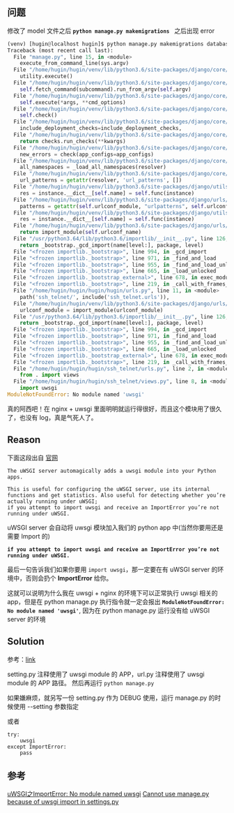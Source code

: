 ## 问题

修改了 model 文件之后 **`python manage.py makemigrations `** 之后出现 error


```py
(venv) [hugin@localhost hugin]$ python manage.py makemigrations database
Traceback (most recent call last):
  File "manage.py", line 15, in <module>
    execute_from_command_line(sys.argv)
  File "/home/hugin/hugin/venv/lib/python3.6/site-packages/django/core/management/__init__.py", line 381, in execute_from_command_line
    utility.execute()
  File "/home/hugin/hugin/venv/lib/python3.6/site-packages/django/core/management/__init__.py", line 375, in execute
    self.fetch_command(subcommand).run_from_argv(self.argv)
  File "/home/hugin/hugin/venv/lib/python3.6/site-packages/django/core/management/base.py", line 316, in run_from_argv
    self.execute(*args, **cmd_options)
  File "/home/hugin/hugin/venv/lib/python3.6/site-packages/django/core/management/base.py", line 350, in execute
    self.check()
  File "/home/hugin/hugin/venv/lib/python3.6/site-packages/django/core/management/base.py", line 379, in check
    include_deployment_checks=include_deployment_checks,
  File "/home/hugin/hugin/venv/lib/python3.6/site-packages/django/core/management/base.py", line 366, in _run_checks
    return checks.run_checks(**kwargs)
  File "/home/hugin/hugin/venv/lib/python3.6/site-packages/django/core/checks/registry.py", line 71, in run_checks
    new_errors = check(app_configs=app_configs)
  File "/home/hugin/hugin/venv/lib/python3.6/site-packages/django/core/checks/urls.py", line 40, in check_url_namespaces_unique
    all_namespaces = _load_all_namespaces(resolver)
  File "/home/hugin/hugin/venv/lib/python3.6/site-packages/django/core/checks/urls.py", line 57, in _load_all_namespaces
    url_patterns = getattr(resolver, 'url_patterns', [])
  File "/home/hugin/hugin/venv/lib/python3.6/site-packages/django/utils/functional.py", line 37, in __get__
    res = instance.__dict__[self.name] = self.func(instance)
  File "/home/hugin/hugin/venv/lib/python3.6/site-packages/django/urls/resolvers.py", line 533, in url_patterns
    patterns = getattr(self.urlconf_module, "urlpatterns", self.urlconf_module)
  File "/home/hugin/hugin/venv/lib/python3.6/site-packages/django/utils/functional.py", line 37, in __get__
    res = instance.__dict__[self.name] = self.func(instance)
  File "/home/hugin/hugin/venv/lib/python3.6/site-packages/django/urls/resolvers.py", line 526, in urlconf_module
    return import_module(self.urlconf_name)
  File "/usr/python3.64/lib/python3.6/importlib/__init__.py", line 126, in import_module
    return _bootstrap._gcd_import(name[level:], package, level)
  File "<frozen importlib._bootstrap>", line 994, in _gcd_import
  File "<frozen importlib._bootstrap>", line 971, in _find_and_load
  File "<frozen importlib._bootstrap>", line 955, in _find_and_load_unlocked
  File "<frozen importlib._bootstrap>", line 665, in _load_unlocked
  File "<frozen importlib._bootstrap_external>", line 678, in exec_module
  File "<frozen importlib._bootstrap>", line 219, in _call_with_frames_removed
  File "/home/hugin/hugin/hugin/hugin/urls.py", line 11, in <module>
    path('ssh_telnet/', include('ssh_telnet.urls')),
  File "/home/hugin/hugin/venv/lib/python3.6/site-packages/django/urls/conf.py", line 34, in include
    urlconf_module = import_module(urlconf_module)
  File "/usr/python3.64/lib/python3.6/importlib/__init__.py", line 126, in import_module
    return _bootstrap._gcd_import(name[level:], package, level)
  File "<frozen importlib._bootstrap>", line 994, in _gcd_import
  File "<frozen importlib._bootstrap>", line 971, in _find_and_load
  File "<frozen importlib._bootstrap>", line 955, in _find_and_load_unlocked
  File "<frozen importlib._bootstrap>", line 665, in _load_unlocked
  File "<frozen importlib._bootstrap_external>", line 678, in exec_module
  File "<frozen importlib._bootstrap>", line 219, in _call_with_frames_removed
  File "/home/hugin/hugin/hugin/ssh_telnet/urls.py", line 2, in <module>
    from . import views
  File "/home/hugin/hugin/hugin/ssh_telnet/views.py", line 8, in <module>
    import uwsgi
ModuleNotFoundError: No module named 'uwsgi'
```

真的阿西吧！在 nginx + uwsgi 里面明明就运行得很好，而且这个模块用了很久了，也没有 log，真是气死人了。


## Reason


下面这段出自 [官网](https://uwsgi-docs.readthedocs.io/en/latest/PythonModule.html?highlight=import%20uwsgi)

```
The uWSGI server automagically adds a uwsgi module into your Python apps.

This is useful for configuring the uWSGI server, use its internal functions and get statistics. Also useful for detecting whether you’re actually running under uWSGI; 
if you attempt to import uwsgi and receive an ImportError you’re not running under uWSGI.
```
uWSGI server 会自动将 uwsgi 模块加入我们的 python app 中(当然你要用还是需要 Import 的)

**`if you attempt to import uwsgi and receive an ImportError you’re not running under uWSGI.`**

最后一句告诉我们如果你要用 `import uwsgi`，那一定要在有 uWSGI server 的环境中，否则会扔个 **ImportError** 给你。

这就可以说明为什么我在 uwsgi + nginx 的环境下可以正常执行 uwsgi 相关的 app，但是在 python manage.py 执行指令就一定会报出 **`ModuleNotFoundError: No module named 'uwsgi'`**, 因为在 python manage.py 运行没有给 uWSGI server 的环境


## Solution

参考：[link](https://stackoverflow.com/questions/30142267/cannot-use-manage-py-because-of-uwsgi-import-in-settings-py?r=SearchResults)

setting.py 注释使用了 uwsgi module 的 APP，url.py 注释使用了 uwsgi module 的 APP 路径。
然后再运行 `python manage.py`

如果嫌麻烦，就另写一份 setting.py 作为 DEBUG 使用，运行 manage.py 的时候使用 --setting 参数指定

或者


```
try:
    uwsgi
except ImportError:
    pass
```


## 参考

[uWSGI之ImportError: No module named uwsgi](https://www.cnblogs.com/lazyboy/archive/2013/06/03/3115451.html)
[Cannot use manage.py because of uwsgi import in settings.py](https://stackoverflow.com/questions/30142267/cannot-use-manage-py-because-of-uwsgi-import-in-settings-py?r=SearchResults)